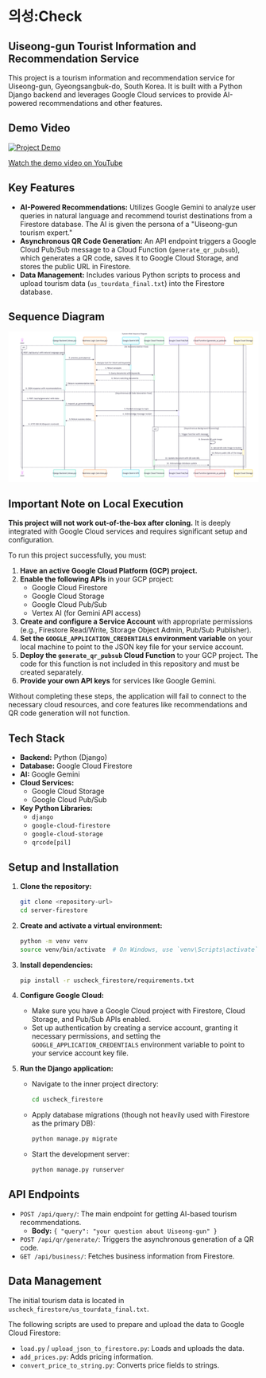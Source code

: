 # 의성:Check
## Uiseong-gun Tourist Information and Recommendation Service 

This project is a tourism information and recommendation service for Uiseong-gun, Gyeongsangbuk-do, South Korea. It is built with a Python Django backend and leverages Google Cloud services to provide AI-powered recommendations and other features.

## Demo Video

[![Project Demo](https://img.youtube.com/vi/EjaPMB0wIrY/0.jpg)](https://www.youtube.com/watch?v=EjaPMB0wIrY)

[Watch the demo video on YouTube](https://www.youtube.com/watch?v=EjaPMB0wIrY)

## Key Features

*   **AI-Powered Recommendations:** Utilizes Google Gemini to analyze user queries in natural language and recommend tourist destinations from a Firestore database. The AI is given the persona of a "Uiseong-gun tourism expert."
*   **Asynchronous QR Code Generation:** An API endpoint triggers a Google Cloud Pub/Sub message to a Cloud Function (`generate_qr_pubsub`), which generates a QR code, saves it to Google Cloud Storage, and stores the public URL in Firestore.
*   **Data Management:** Includes various Python scripts to process and upload tourism data (`us_tourdata_final.txt`) into the Firestore database.

## Sequence Diagram

![System Architecture](uscheck_seqdiagram.png)

## Important Note on Local Execution

**This project will not work out-of-the-box after cloning.** It is deeply integrated with Google Cloud services and requires significant setup and configuration.

To run this project successfully, you must:

1.  **Have an active Google Cloud Platform (GCP) project.**
2.  **Enable the following APIs** in your GCP project:
    *   Google Cloud Firestore
    *   Google Cloud Storage
    *   Google Cloud Pub/Sub
    *   Vertex AI (for Gemini API access)
3.  **Create and configure a Service Account** with appropriate permissions (e.g., Firestore Read/Write, Storage Object Admin, Pub/Sub Publisher).
4.  **Set the `GOOGLE_APPLICATION_CREDENTIALS` environment variable** on your local machine to point to the JSON key file for your service account.
5.  **Deploy the `generate_qr_pubsub` Cloud Function** to your GCP project. The code for this function is not included in this repository and must be created separately.
6.  **Provide your own API keys** for services like Google Gemini.

Without completing these steps, the application will fail to connect to the necessary cloud resources, and core features like recommendations and QR code generation will not function.

## Tech Stack

*   **Backend:** Python (Django)
*   **Database:** Google Cloud Firestore
*   **AI:** Google Gemini
*   **Cloud Services:**
    *   Google Cloud Storage
    *   Google Cloud Pub/Sub
*   **Key Python Libraries:**
    *   `django`
    *   `google-cloud-firestore`
    *   `google-cloud-storage`
    *   `qrcode[pil]`

## Setup and Installation

1.  **Clone the repository:**
    ```bash
    git clone <repository-url>
    cd server-firestore
    ```

2.  **Create and activate a virtual environment:**
    ```bash
    python -m venv venv
    source venv/bin/activate  # On Windows, use `venv\Scripts\activate`
    ```

3.  **Install dependencies:**
    ```bash
    pip install -r uscheck_firestore/requirements.txt
    ```

4.  **Configure Google Cloud:**
    *   Make sure you have a Google Cloud project with Firestore, Cloud Storage, and Pub/Sub APIs enabled.
    *   Set up authentication by creating a service account, granting it necessary permissions, and setting the `GOOGLE_APPLICATION_CREDENTIALS` environment variable to point to your service account key file.

5.  **Run the Django application:**
    *   Navigate to the inner project directory:
        ```bash
        cd uscheck_firestore
        ```
    *   Apply database migrations (though not heavily used with Firestore as the primary DB):
        ```bash
        python manage.py migrate
        ```
    *   Start the development server:
        ```bash
        python manage.py runserver
        ```

## API Endpoints

*   `POST /api/query/`: The main endpoint for getting AI-based tourism recommendations.
    *   **Body:** `{ "query": "your question about Uiseong-gun" }`
*   `POST /api/qr/generate/`: Triggers the asynchronous generation of a QR code.
*   `GET /api/business/`: Fetches business information from Firestore.

## Data Management

The initial tourism data is located in `uscheck_firestore/us_tourdata_final.txt`.

The following scripts are used to prepare and upload the data to Google Cloud Firestore:
*   `load.py` / `upload_json_to_firestore.py`: Loads and uploads the data.
*   `add_prices.py`: Adds pricing information.
*   `convert_price_to_string.py`: Converts price fields to strings.
